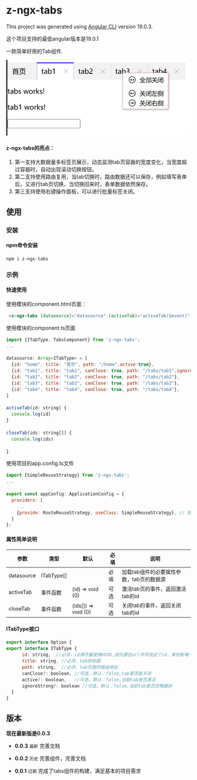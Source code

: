 # z-ngx-tabs

This project was generated using [Angular CLI](https://github.com/angular/angular-cli) version 19.0.3.

这个项目支持的最低angular版本是19.0.1

一款简单好用的Tab组件.

![img.png](img.png)

#### **z-ngx-tabs的亮点：**
1. 第一支持大数据量多标签页展示，动态监测tab页容器的宽度变化，当宽度超过容器时，自动出现滚动切换按钮。
2. 第二支持使用路由复用，当tab切换时，路由数据还可以保存，例如填写表单后，又进行tab页切换，当切换回来时，表单数据依然保存。
3. 第三支持使用右键操作面板，可以进行批量标签关闭。

## 使用

### **安装**

#### **npm命令安装**

```shell
npm i z-ngx-tabs
```


### **示例**

#### **快速使用**
使用模块的component.html页面：
```html
 <z-ngx-tabs [datasource]="datasource" (activeTab)="activeTab($event)" (closeTab)="closeTab($event)" ></z-ngx-tabs>
```
使用模块的component.ts页面
```javascript
import {ITabType, TabsComponent} from 'z-ngx-tabs';
...

datasource: Array<ITabType> = [
  {id: "home", title: "首页", path: "/home",active:true},
  {id: "tab1", title: "tab1", canClose: true, path: "/tabs/tab1",ignoreStrong:true},
  {id: "tab2", title: "tab2", canClose: true, path: "/tabs/tab2"},
  {id: "tab3", title: "tab3", canClose: true, path: "/tabs/tab3"},
  {id: "tab4", title: "tab4", canClose: true, path: "/tabs/tab4"},
]

activeTab(id: string) {
  console.log(id)
}

closeTab(ids: string[]) {
  console.log(ids)

}
```
使用项目的app.config.ts文件
```javascript
import {SimpleReuseStrategy} from 'z-ngx-tabs';
...

export const appConfig: ApplicationConfig = {
  providers: [
    ...
    {provide: RouteReuseStrategy, useClass: SimpleReuseStrategy}, // 提供z-ngx-tabs提供的路由复用策略
  ]
};
```


#### 属性简单说明
| 参数     | 类型         | 默认                  | 必填 | 说明                      |
|--------|------------|---------------------|----|-------------------------|
| datasource   | ITabType[] |                     | 必填 | 加载tab组件的必要属性参数，tab页的数据源 |
| activeTab | 事件函数       | (id) => void (0)        | 可选 | 激活tab页的事件，返回激活tab的id    |
| closeTab  | 事件函数       | (ids[]) => void (0) | 可选 | 关闭tab的事件，返回关闭tab的id     |

#### ITabType接口
```javascript
export interface Option {
export interface ITabType {
      id: string,  //必须，id请尽量使用UUID,因为要在url中寻找这个id，来判断唯一性,禁止使用1，2，3，a,b,c这类简单id
      title: string, //必须，tab的标题
      path: string,  //必须，tab页面的路由地址
      canClose?: boolean, //可选，默认：false,tab是否能关闭
      active?: boolean,   //可选，默认：false,当前tab是否激活
      ignoreStrong?: boolean //可选，默认：false,当前tab是否忽略缓存
  }
}
```
## 版本
**现在最新版是0.0.3**

- **0.0.3** `最新`
  完善文档

- **0.0.2** `历史`
  完善组件，完善文档

- **0.0.1** `过期`
  完成了tabs组件的构建，满足基本的项目需求
